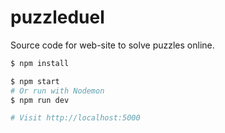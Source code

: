 # puzzleduel
Source code for web-site to solve puzzles online.


```sh
$ npm install
```

```sh
$ npm start
# Or run with Nodemon
$ npm run dev

# Visit http://localhost:5000
```

